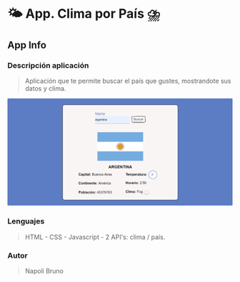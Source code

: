 # 🌤️ App. Clima por País ⛈️

## App Info

### Descripción aplicación
> Aplicación que te permite buscar el país que gustes, mostrandote sus datos y clima.

![Screenshot](img/pais.png)

### Lenguajes
>HTML - CSS - Javascript - 2 API's: clima / país.

### Autor
>Napoli Bruno